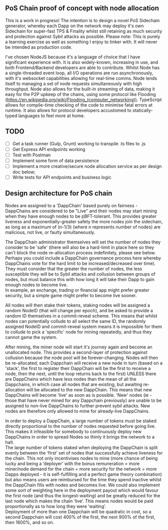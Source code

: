 ## PoS Chain proof of concept with node allocation
This is a work in progress! The intention is to design a novel PoS Sidechain generator, whereby each Dapp on the network may deploy it's own Sidechain for super-fast TPS & Finality whilst still retaining as much security and protection against Sybil attacks as possible.
Please note: This is purely a learning exercise as well as something I enjoy to tinker with. It will never be intended as production code.

I've chosen NodeJS because it's a language of choice that I have significant experience with. It is also widely-known, increasing in use, and both Frontend/Backend developers are able to contribute. Whilst Node has a single-threaded event loop, all I/O operations are run asynchronously, with it's websocket capabilities allowing for real-time comms. Node lends itself to managing a set of node requests simultaneously with high throughput.
Node also allows for the built-in streaming of data, making it easy for the P2P upkeep of the chains, using some protocol like Flooding (https://en.wikipedia.org/wiki/Flooding_(computer_networking)).
TypeScript allows for compile-time checking of the code to minimise fatal errors at runtime. It also allows for protocol developers accustomed to statically-typed languages to feel more at home.

## TODO

 - [ ] Get a task runner (Gulp, Grunt) working to transpile .ts files to .js
 - [ ] Get Express API endpoints working
 - [ ] Test with Postman
 - [ ] Implement some form of data persistence
 - [ ] Implement a more creative/secure node allocation service as per design doc below;
 - [ ] Write tests for API endpoints and business logic

## Design architecture for PoS chain
Nodes are assigned to a 'DappChain' based purely on fairness - DappChains are considered to be "Live" and their nodes may start mining when they have enough nodes to be pBFT-tolerant. This provides greater liveness and exponentially-greater safety the more nodes join the sidechain, as long as a maximum of (n-1/3) (where n represents number of nodes) are malicious, not live, or faulty simultaneously.

The DappChain administrator themselves will set the number of nodes they consider to be 'safe' (there will also be a hard-limit in place here so they can't block the node re-allocation process indefinitely, please see below. Perhaps you could include a DappChain governance process here whereby DappChains vote for the hard limit to be increased/decreased over time). They must consider that the greater the number of nodes, the less susceptible they will be to Sybil attacks and collusion between groups of nodes, but must balance this with how long it will take their Dapp to gain enough nodes to become live.  
In example, an exchange, trading or financial app might prefer greater security, but a simple game might prefer to become live sooner.  

All nodes will then stake their tokens, staking nodes will be assigned a random NodeID (that will change per epoch), and be asked to provide a random ID themselves in a commit-reveal scheme. This means that whilst nodes can potentially collude to all select the same ID, the randomly assigned NodeID and commit-reveal system means it is impossible for them to collude to pick a 'specific' node for mining repeatedly, and thus they cannot game the system.

After mining, the miner node will start it's journey again and become an unallocated node. This provides a second-layer of protection against collusion because the node pool will be forever-changing. Nodes will then be re-allocated; each Dappchain will receive a new node in turn (based on a 'stack', the first to register their DappChain will be the first to receive a node, then the next, until the loop returns back to the first) UNLESS there are DappChains which have less nodes than the mean of all the Dappchains, in which case all nodes that are existing, but awaiting re-allocation will be allocated to the new DappChain. This means that new DappChains will become 'live' as soon as is possible. 'New' nodes (ie - those that have never mined for any Dappchain previously) are unable to be assigned to non-live DappChains to further prevent sybil attacks. New nodes are therefore only allowed to mine for already-live DappChains.  
  
In order to deploy a DappChain, a large number of tokens must be staked directly proportional to the number of nodes requested before going live. This makes it infeasible for somebody to continuously deploy new DappChains in order to spread Nodes so thinly it brings the network to a halt.  
The large number of tokens staked when deploying the DappChain is split evenly between the ‘first’ set of nodes that successfully achieve liveness for the chain. This not only incentivises nodes to mine (more chance of being lucky and being a ‘deployer’ with the bonus remuneration = more miner/node demand for the chain = more security for the network = more Dapps deployed - it is self-fulfilling and a perfect game theory combination) but also means users are reimbursed for the time they spend inactive whilst the DappChain fills with nodes and becomes live. We could also implement some sort of weighting here in the deployment payout which would favour the first node (and thus the longest-waiting) and be greatly reduced for the last node which makes the chain ‘live’. This means nodes would be paid proportionally as to how long they were ‘waiting’.  
Deployment of more than one Dappchain will be quadratic in cost, so a second Dappchain will cost 400% of the first, the next 900% of the first, then 1600%, and so on.
